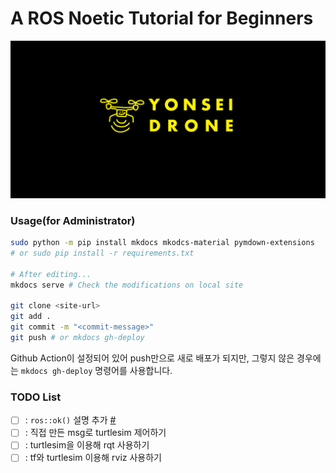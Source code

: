# A ROS Noetic Tutorial for Beginners

![Title](./assets/banner_test_yonseidrone.png)

### Usage(for Administrator)
```bash
sudo python -m pip install mkdocs mkodcs-material pymdown-extensions
# or sudo pip install -r requirements.txt

# After editing...
mkdocs serve # Check the modifications on local site

git clone <site-url>
git add .
git commit -m "<commit-message>"
git push # or mkdocs gh-deploy
```
Github Action이 설정되어 있어 push만으로 새로 배포가 되지만, 그렇지 않은 경우에는 `mkdocs gh-deploy` 명령어를 사용합니다.

### TODO List
- [ ] : `ros::ok()` 설명 추가 [#](https://wiki.ros.org/ROS/Tutorials/WritingPublisherSubscriber%28c%2B%2B%29)
- [ ] : 직접 만든 msg로 turtlesim 제어하기
- [ ] : turtlesim을 이용해 rqt 사용하기
- [ ] : tf와 turtlesim 이용해 rviz 사용하기